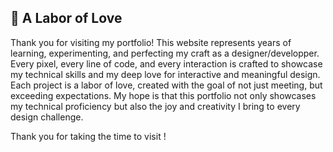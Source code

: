 ## 🌟 A Labor of Love

Thank you for visiting my portfolio! This website represents years of learning, experimenting, and perfecting my craft as a designer/developper. Every pixel, every line of code, and every interaction is crafted to showcase my technical skills and  my deep love for interactive and meaningful design. Each project is a labor of love, created with the goal of not just meeting, but exceeding expectations. My hope is that this portfolio not only showcases my technical proficiency but also the joy and creativity I bring to every design challenge.

Thank you for taking the time to visit !